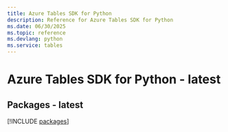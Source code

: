 ```yaml
---
title: Azure Tables SDK for Python
description: Reference for Azure Tables SDK for Python
ms.date: 06/30/2025
ms.topic: reference
ms.devlang: python
ms.service: tables
---
```

# Azure Tables SDK for Python - latest
## Packages - latest
[!INCLUDE [packages](tables-index.md)]